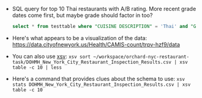 * SQL query for top 10 Thai restaurants with A/B rating. More recent grade dates come first, but maybe grade should factor in too?

  ```sql
  select * from testtable where "CUISINE DESCRIPTION" = 'Thai' and "GRADE" in ('A', 'B') order by "GRADE DATE" desc limit 10;
  ```

* Here's what appears to be a visualization of the data: https://data.cityofnewyork.us/Health/CAMIS-count/trpv-hzf9/data
* You can also use [xsv]: `xsv sort ~/workspace/orchard-nyc-restaurant-task/DOHMH_New_York_City_Restaurant_Inspection_Results.csv | xsv table -c 10 | less`
* Here's a command that provides clues about the schema to use: `xsv stats DOHMH_New_York_City_Restaurant_Inspection_Results.csv | xsv table -c 10`

[xsv]: https://github.com/BurntSushi/xsv
